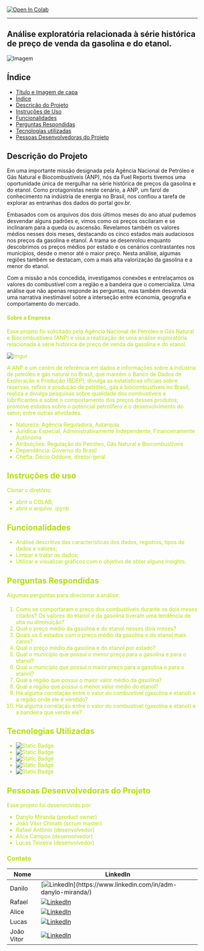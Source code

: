 <a target="_blank" href="https://colab.research.google.com/github/danylo-miranda/Fuel-Reports">
  <img src="https://colab.research.google.com/assets/colab-badge.svg" alt="Open In Colab"/>
</a>

---

## Análise exploratória relacionada à série histórica de preço de venda da gasolina e do etanol.


![Imagem](https://i.imgur.com/rLlABQU.png)



## Índice 

* [Título e Imagem de capa](#Título-e-Imagem-de-capa)
* [Índice](#índice)
* [Descrição do Projeto](#descrição-do-projeto)
* [Instruções de Uso](#instrução-de-uso)
* [Funcionalidades](#funcionalidades)
* [Perguntas Respondidas](#perguntas-respondidas)
* [Tecnologias utilizadas](#tecnologias-utilizadas)
* [Pessoas Desenvolvedoras do Projeto](#pessoas-desenvolvedoras)


## Descrição do Projeto

Em uma importante missão designada pela Agência Nacional de Petróleo e Gás Natural e Biocombustíveis (ANP), nós da Fuel Reports tivemos uma oportunidade única de mergulhar na série histórica de preços da gasolina e do etanol. Como protagonistas neste cenário, a ANP, um farol de conhecimento na indústria de energia no Brasil, nos confiou a tarefa de explorar as entranhas dos dados do portal gov.br. 

Embasados com os arquivos dos dois últimos meses do ano atual pudemos desvendar alguns padrões e, vimos como os preços oscilaram e se inclinaram para a queda ou ascensão. Revelamos também os valores médios nesses dois meses, destacando os cinco estados mais audaciosos nos preços da gasolina e etanol. A trama se desenrolou enquanto descobrimos os preços médios por estado e os cenários contrastantes nos municípios, desde o menor até o maior preço. Nesta análise, algumas regiões também se destacam, com a mais alta valorização da gasolina e a menor do etanol.

Com a missão a nós concedida, investigamos conexões e entrelaçamos os valores do combustível com a região e a bandeira que o comercializa. Uma análise que não apenas responde às perguntas, mas também desvenda uma narrativa inestimável sobre a interseção entre economia, geografia e comportamento do mercado.

#### <font color = bluelight> Sobre a Empresa

Esse projeto foi solicitado pela Agência Nacional de Petróleo e Gás
Natural e Biocombustíveis (ANP) e visa a realização de uma análise exploratória
relacionada à série histórica de preço de venda da gasolina e do etanol.

![Imgur](https://i.imgur.com/vpCTyKv.jpg)

A ANP é um centro de referência em dados e informações sobre a indústria de
petróleo e gás natural no Brasil, que mantém o Banco de Dados de Exploração e
Produção (BDEP); divulga as estatísticas oficiais sobre reservas, refino e produção
de petróleo, gás e biocombustíveis no Brasil; realiza e divulga pesquisas sobre
qualidade dos combustíveis e lubrificantes e sobre o comportamento dos preços
desses produtos; promove estudos sobre o potencial petrolífero e o
desenvolvimento do setor; entre outras atividades.
- Natureza:	Agência Reguladora, Autarquia
- Jurídica: Especial, Administrativamente Independente, Financeiramente Autônoma
- Atribuições:	Regulação do Petróleo, Gás Natural e Biocombustíveis
- Dependência:	Governo do Brasil
- Chefia:	Décio Oddone, diretor-geral
    
## Instruções de uso

Clonar o diretório:
* abrir o COLAB;
* abrir o arquivo .ipynb

## Funcionalidades

*   Análise descritiva das características dos dados, registros, tipos de dados
    e valores;
*   Limpar e tratar os dados;
*   Utilizar e visualizar gráficos com o objetivo de obter alguns insights.

## Perguntas Respondidas 

Algumas perguntas para direcionar a análise:
  #### <font color = bluelight>
1. Como se comportaram o preço dos combustíveis durante os dois meses citados? Os valores do
etanol e da gasolina tiveram uma tendência de alta ou diminuição?
2.  Qual o preço médio da gasolina e do etanol nesses dois meses?
3. Quais os 5 estados com o preço médio da gasolina e do etanol mais caros?
4.  Qual o preço médio da gasolina e do etanol por estado?
5.  Qual o município que possui o menor preço para a gasolina e para o etanol?
6. Qual o município que possui o maior preço para a gasolina e para o etanol?
7. Qual a região que possui o maior valor médio da gasolina?
8. Qual a região que possui o menor valor médio do etanol?
9. Há alguma correlação entre o valor do combustível (gasolina e etanol) e a região onde ele é vendido?
10. Há alguma correlação entre o valor do combustível (gasolina e etanol) e a bandeira que vende ele?
    
## Tecnologias Utilizadas

* ![Static Badge](https://img.shields.io/badge/%20-Pandas-%23150458?style=plano&logo=Pandas&cacheSeconds=%203600)
* ![Static Badge](https://img.shields.io/badge/%20-Google_Colab-black?style=plano&logo=Google%20Colab&logoColor=%23F9AB00&cacheSeconds=%203600)
* ![Static Badge](https://img.shields.io/badge/%20-Python-black?style=plano&logo=Python&logoColor=%233776AB&cacheSeconds=%203600)
* ![Static Badge](https://img.shields.io/badge/%20-Numpy-%23013243?style=plano&logo=Numpy&cacheSeconds=%203600)
* ![Static Badge](https://img.shields.io/badge/%20-Matplotlib-blue?style=plano&logo=Matplotlib&logoColor=%233776AB&cacheSeconds=%203600)

## Pessoas Desenvolvedoras do Projeto
Esse projeto foi desenvolvido por:

- Danylo Miranda (product owner)
- João Vitor Chinato (scrum master)
- Rafael Antônio (desenvolvedor)
- Alice Campos (desenvolvedor)
- Lucas Teixeira (desenvolvedor)


### Contato

| Nome       | LinkedIn |
|------------|----------|
| Danilo     | [![LinkedIn](https://img.shields.io/badge/-LinkedIn-blue?style=flat-square&logo=Linkedin&logoColor=white&link=[https://www.linkedin.com/in/adm-danylo-miranda/](https://www.linkedin.com/in/adm-danylo-miranda/))](https://www.linkedin.com/in/adm-danylo-miranda/) |
| Rafael     | [![LinkedIn](https://img.shields.io/badge/-LinkedIn-blue?style=flat-square&logo=Linkedin&logoColor=white&link=https://www.linkedin.com/in/rafael-antonio-759a04241/)](https://www.linkedin.com/in/rafael-antonio-759a04241/) |
| Alice      | [![LinkedIn](https://img.shields.io/badge/-LinkedIn-blue?style=flat-square&logo=Linkedin&logoColor=white&link=https://www.linkedin.com/in/alicecalagecampos/)]() |
| Lucas      | [![LinkedIn](https://img.shields.io/badge/-LinkedIn-blue?style=flat-square&logo=Linkedin&logoColor=white&link=https://www.linkedin.com/in/lucstx/)]() |
| João Vitor | [![LinkedIn](https://img.shields.io/badge/-LinkedIn-blue?style=flat-square&logo=Linkedin&logoColor=white&link=https://www.linkedin.com/in/joao-vitor-cunha-chinato/)]() |
